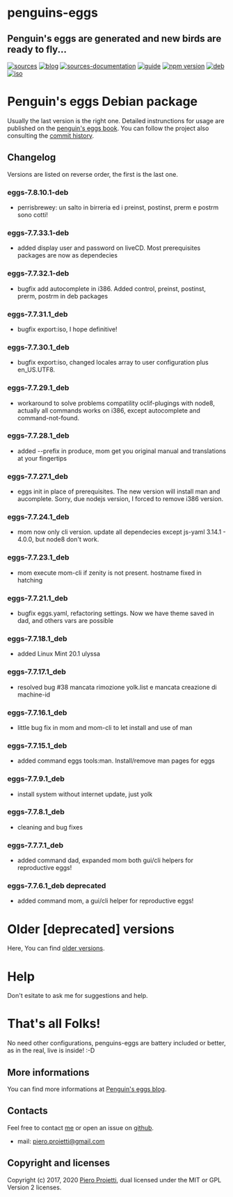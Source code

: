 penguins-eggs
=============

## Penguin&#39;s eggs are generated and new birds are ready to fly...
[![sources](https://img.shields.io/badge/github-sources-blue)](https://github.com/pieroproietti/penguins-eggs)
[![blog](https://img.shields.io/badge/blog-penguin's%20eggs-blue)](https://penguins-eggs.net)
[![sources-documentation](https://img.shields.io/badge/sources-documentation-blue)](https://penguins-eggs.net/sources-documentation/index.html)
[![guide](https://img.shields.io/badge/guide-penguin's%20eggs-blue)](https://penguins-eggs.net/book/)
[![npm version](https://img.shields.io/npm/v/penguins-eggs.svg)](https://npmjs.org/package/penguins-eggs)
[![deb](https://img.shields.io/badge/deb-packages-orange)](https://sourceforge.net/projects/penguins-eggs/files/packages-deb)
[![iso](https://img.shields.io/badge/iso-images-orange)](https://sourceforge.net/projects/penguins-eggs/files/iso)

# Penguin's eggs Debian package

Usually the last version is the right one. Detailed instrunctions for usage are published on the [penguin's eggs book](https://penguins-eggs.net/book). 
You can follow the project also consulting the [commit history](https://github.com/pieroproietti/penguins-eggs/commits/master). 

## Changelog
Versions are listed on reverse order, the first is the last one.

### eggs-7.8.10.1-deb
* perrisbrewey: un salto in birreria ed i preinst, postinst, prerm e postrm sono cotti!

### eggs-7.7.33.1-deb
* added display user and password on liveCD. Most prerequisites packages are now as dependecies

### eggs-7.7.32.1-deb
* bugfix add autocomplete in i386. Added control, preinst, postinst, prerm, postrm in deb packages 

### eggs-7.7.31.1_deb
* bugfix export:iso, I hope definitive!

### eggs-7.7.30.1_deb
* bugfix export:iso, changed locales array to user configuration plus en_US.UTF8.

### eggs-7.7.29.1_deb
* workaround to solve problems compatility oclif-plugings with node8, actually all commands works on i386, except autocomplete and command-not-found.

### eggs-7.7.28.1_deb
* added --prefix in produce, mom get you original manual and translations at your fingertips

### eggs-7.7.27.1_deb
* eggs init in place of prerequisites. The new version will install man and aucomplete. Sorry, due nodejs version, I forced to remove i386 version.

### eggs-7.7.24.1_deb
* mom now only cli version. update all dependecies except js-yaml 3.14.1 - 4.0.0, but node8 don't work.

### eggs-7.7.23.1_deb
* mom execute mom-cli if zenity is not present. hostname fixed in hatching

### eggs-7.7.21.1_deb
* bugfix eggs.yaml, refactoring settings. Now we have theme saved in dad, and others vars are possible

### eggs-7.7.18.1_deb
* added Linux Mint 20.1 ulyssa 

### eggs-7.7.17.1_deb
* resolved bug #38 mancata rimozione yolk.list e mancata creazione di machine-id

### eggs-7.7.16.1_deb
* little bug fix in mom and mom-cli to let install and use of man

### eggs-7.7.15.1_deb
* added command eggs tools:man. Install/remove man pages for eggs

### eggs-7.7.9.1_deb
* install system without internet update, just yolk

### eggs-7.7.8.1_deb
* cleaning and bug fixes

### eggs-7.7.7.1_deb
* added command dad, expanded mom both gui/cli helpers for reproductive eggs!

### eggs-7.7.6.1_deb deprecated
* added command mom, a gui/cli helper for reproductive eggs!

# Older [deprecated] versions 
Here, You can find [older versions](/documents/changelog-old.md).

# Help
Don't esitate to ask me for suggestions and help.

# That's all Folks!
No need other configurations, penguins-eggs are battery included or better, as in the real, live is inside! :-D

## More informations

You can find more informations at [Penguin's eggs blog](https://penguins-eggs.net).

## Contacts
Feel free to contact [me](https://gitter.im/penguins-eggs-1/community?source=orgpage) or open an issue on [github](https://github.com/pieroproietti/penguins-eggs/issues).

* mail: piero.proietti@gmail.com

## Copyright and licenses
Copyright (c) 2017, 2020 [Piero Proietti](https://penguins-eggs.net/about-me.html), dual licensed under the MIT or GPL Version 2 licenses.
